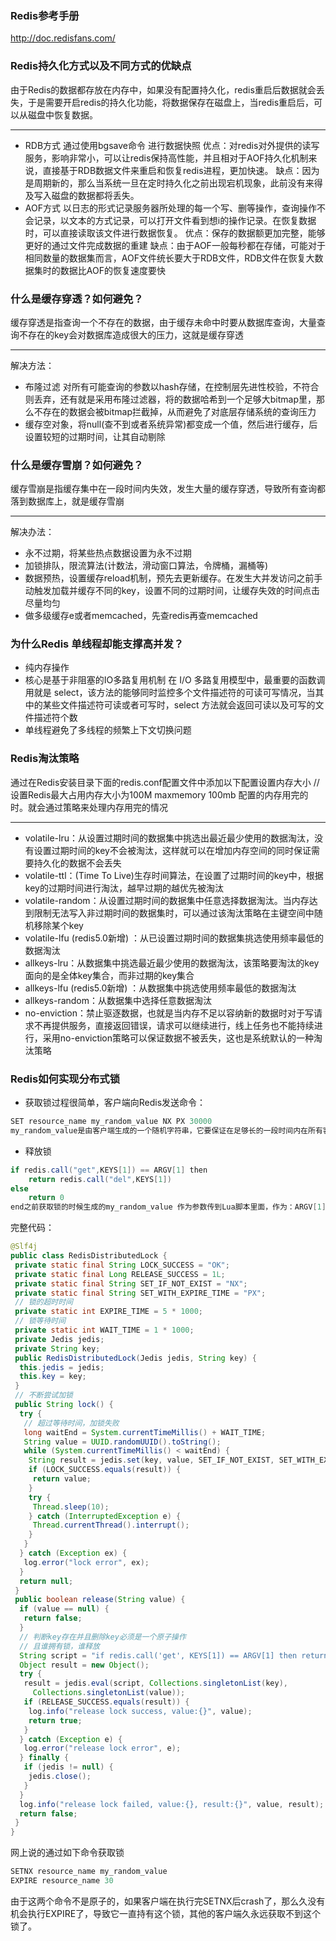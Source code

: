 ### Redis参考手册
http://doc.redisfans.com/
### Redis持久化方式以及不同方式的优缺点
由于Redis的数据都存放在内存中，如果没有配置持久化，redis重启后数据就会丢失，于是需要开启redis的持久化功能，将数据保存在磁盘上，当redis重启后，可以从磁盘中恢复数据。
***
* RDB方式
通过使用bgsave命令 进行数据快照
优点：对redis对外提供的读写服务，影响非常小，可以让redis保持高性能，并且相对于AOF持久化机制来说，直接基于RDB数据文件来重启和恢复redis进程，更加快速。
缺点：因为是周期新的，那么当系统一旦在定时持久化之前出现宕机现象，此前没有来得及写入磁盘的数据都将丢失。
* AOF方式
以日志的形式记录服务器所处理的每一个写、删等操作，查询操作不会记录，以文本的方式记录，可以打开文件看到想i的操作记录。在恢复数据时，可以直接读取该文件进行数据恢复。
优点：保存的数据额更加完整，能够更好的通过文件完成数据的重建
缺点：由于AOF一般每秒都在存储，可能对于相同数量的数据集而言，AOF文件统长要大于RDB文件，RDB文件在恢复大数据集时的数据比AOF的恢复速度要快
### 什么是缓存穿透？如何避免？
缓存穿透是指查询一个不存在的数据，由于缓存未命中时要从数据库查询，大量查询不存在的key会对数据库造成很大的压力，这就是缓存穿透
***
解决方法：
* 布隆过滤 对所有可能查询的参数以hash存储，在控制层先进性校验，不符合则丢弃，还有就是采用布隆过滤器，将的数据哈希到一个足够大bitmap里，那么不存在的数据会被bitmap拦截掉，从而避免了对底层存储系统的查询压力
* 缓存空对象，将null(查不到或者系统异常)都变成一个值，然后进行缓存，后设置较短的过期时间，让其自动剔除
### 什么是缓存雪崩？如何避免？
缓存雪崩是指缓存集中在一段时间内失效，发生大量的缓存穿透，导致所有查询都落到数据库上，就是缓存雪崩
***
解决办法：
* 永不过期，将某些热点数据设置为永不过期
* 加锁排队，限流算法(计数法，滑动窗口算法，令牌桶，漏桶等)
*  数据预热，设置缓存reload机制，预先去更新缓存。在发生大并发访问之前手动触发加载并缓存不同的key，设置不同的过期时间，让缓存失效的时间点击尽量均匀
* 做多级缓存e或者memcached，先查redis再查memcached
### 为什么Redis 单线程却能支撑高并发？
* 纯内存操作
* 核心是基于非阻塞的IO多路复用机制 在 I/O 多路复用模型中，最重要的函数调用就是 select，该方法的能够同时监控多个文件描述符的可读可写情况，当其中的某些文件描述符可读或者可写时，select 方法就会返回可读以及可写的文件描述符个数
* 单线程避免了多线程的频繁上下文切换问题
### Redis淘汰策略
通过在Redis安装目录下面的redis.conf配置文件中添加以下配置设置内存大小
//设置Redis最大占用内存大小为100M
maxmemory 100mb
配置的内存用完的时。就会通过策略来处理内存用完的情况
***
* volatile-lru：从设置过期时间的数据集中挑选出最近最少使用的数据淘汰，没有设置过期时间的key不会被淘汰，这样就可以在增加内存空间的同时保证需要持久化的数据不会丢失
* volatile-ttl：(Time To Live)生存时间算法，在设置了过期时间的key中，根据key的过期时间进行淘汰，越早过期的越优先被淘汰
* volatile-random：从设置过期时间的数据集中任意选择数据淘汰。当内存达到限制无法写入非过期时间的数据集时，可以通过该淘汰策略在主键空间中随机移除某个key
* volatile-lfu (redis5.0新增) ：从已设置过期时间的数据集挑选使用频率最低的数据淘汰
* allkeys-lru：从数据集中挑选最近最少使用的数据淘汰，该策略要淘汰的key面向的是全体key集合，而非过期的key集合
* allkeys-lfu (redis5.0新增) ：从数据集中挑选使用频率最低的数据淘汰
* allkeys-random：从数据集中选择任意数据淘汰
* no-enviction：禁止驱逐数据，也就是当内存不足以容纳新的数据时对于写请求不再提供服务，直接返回错误，请求可以继续进行，线上任务也不能持续进行，采用no-enviction策略可以保证数据不被丢失，这也是系统默认的一种淘汰策略
### Redis如何实现分布式锁
* 获取锁过程很简单，客户端向Redis发送命令：
```java
SET resource_name my_random_value NX PX 30000
my_random_value是由客户端生成的一个随机字符串，它要保证在足够长的一段时间内在所有客户端的所有获取锁的请求中都是唯一的。NX表示只有当resource_name对应的key值不存在的时候才能SET成功。这保证了只有第一个请求的客户端才能获得锁，而其它客户端在锁被释放之前都无法获得锁。PX 30000表示这个锁有一个30秒的自动过期时间。
```
* 释放锁
```java
if redis.call("get",KEYS[1]) == ARGV[1] then
    return redis.call("del",KEYS[1])
else
    return 0
end之前获取锁的时候生成的my_random_value 作为参数传到Lua脚本里面，作为：ARGV[1],而 resource_name 作为KEYS[1]。Lua脚本可以保证操作的原子性。
```
完整代码：
```java
@Slf4j
public class RedisDistributedLock {
 private static final String LOCK_SUCCESS = "OK";
 private static final Long RELEASE_SUCCESS = 1L;
 private static final String SET_IF_NOT_EXIST = "NX";
 private static final String SET_WITH_EXPIRE_TIME = "PX";
 // 锁的超时时间
 private static int EXPIRE_TIME = 5 * 1000;
 // 锁等待时间
 private static int WAIT_TIME = 1 * 1000;
 private Jedis jedis;
 private String key;
 public RedisDistributedLock(Jedis jedis, String key) {
  this.jedis = jedis;
  this.key = key;
 }
 // 不断尝试加锁
 public String lock() {
  try {
   // 超过等待时间，加锁失败
   long waitEnd = System.currentTimeMillis() + WAIT_TIME;
   String value = UUID.randomUUID().toString();
   while (System.currentTimeMillis() < waitEnd) {
    String result = jedis.set(key, value, SET_IF_NOT_EXIST, SET_WITH_EXPIRE_TIME, EXPIRE_TIME);
    if (LOCK_SUCCESS.equals(result)) {
     return value;
    }
    try {
     Thread.sleep(10);
    } catch (InterruptedException e) {
     Thread.currentThread().interrupt();
    }
   }
  } catch (Exception ex) {
   log.error("lock error", ex);
  }
  return null;
 }
 public boolean release(String value) {
  if (value == null) {
   return false;
  }
  // 判断key存在并且删除key必须是一个原子操作
  // 且谁拥有锁，谁释放
  String script = "if redis.call('get', KEYS[1]) == ARGV[1] then return redis.call('del', KEYS[1]) else return 0 end";
  Object result = new Object();
  try {
   result = jedis.eval(script, Collections.singletonList(key),
     Collections.singletonList(value));
   if (RELEASE_SUCCESS.equals(result)) {
    log.info("release lock success, value:{}", value);
    return true;
   }
  } catch (Exception e) {
   log.error("release lock error", e);
  } finally {
   if (jedis != null) {
    jedis.close();
   }
  }
  log.info("release lock failed, value:{}, result:{}", value, result);
  return false;
 }
}
```
网上说的通过如下命令获取锁
```java
SETNX resource_name my_random_value
EXPIRE resource_name 30
```
由于这两个命令不是原子的，如果客户端在执行完SETNX后crash了，那么久没有机会执行EXPIRE了，导致它一直持有这个锁，其他的客户端久永远获取不到这个锁了。

